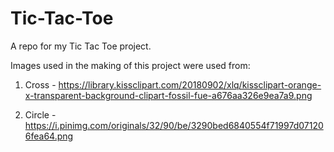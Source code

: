 # Tic-Tac-Toe

A repo for my Tic Tac Toe project.

Images used in the making of this project were used from:

1) Cross - https://library.kissclipart.com/20180902/xlq/kissclipart-orange-x-transparent-background-clipart-fossil-fue-a676aa326e9ea7a9.png

2) Circle - https://i.pinimg.com/originals/32/90/be/3290bed6840554f71997d071206fea64.png
